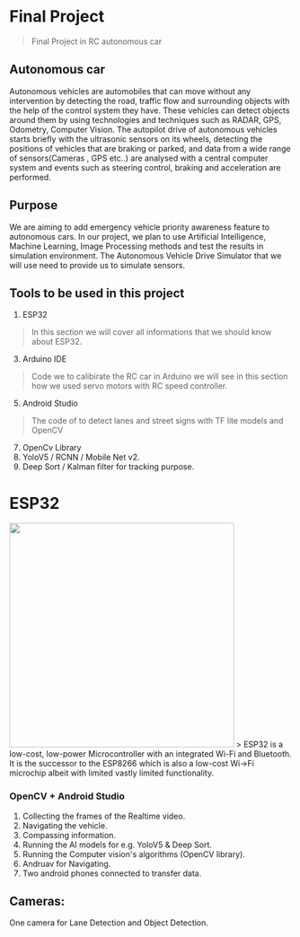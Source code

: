 # Final Project
> Final Project in RC autonomous car
## Autonomous car
Autonomous vehicles are automobiles that can move without any intervention by detecting the road, traffic flow and surrounding objects with the help of the control system they have. These vehicles can detect objects around them by using technologies and techniques such as RADAR,  GPS, Odometry, Computer Vision. The autopilot drive of autonomous vehicles starts briefly with the ultrasonic sensors on its wheels, detecting the positions of vehicles that are braking or parked, and data from a wide range of sensors(Cameras , GPS etc..) are analysed with a central computer system and events such as steering control, braking and acceleration are performed.

## Purpose 

We are aiming to add emergency vehicle priority awareness feature to autonomous cars. In our project, we plan to use Artificial Intelligence, Machine Learning, Image Processing methods and test the results in simulation environment. The Autonomous Vehicle Drive Simulator that we will use need to provide us to simulate sensors.

## Tools to be used in this project
1) ESP32
> In this section we will cover all informations that we should know about ESP32.
3) Arduino IDE
> Code we to calibirate the RC car in Arduino we will see in this section how we used servo motors with RC speed controller.
5) Android Studio
> The code of to detect lanes and street signs with TF lite models and OpenCV
7) OpenCv Library
8) YoloV5 / RCNN / Mobile Net v2.
9) Deep Sort / Kalman filter for tracking purpose.

# ESP32
<img src="https://user-images.githubusercontent.com/58775369/185209020-ddea0242-99da-4150-aa80-dbba22ac8b0e.jpeg" width="400" height="400">
> ESP32 is a low-cost, low-power Microcontroller with an integrated Wi-Fi and Bluetooth. It is the successor to the ESP8266 which is also a low-cost Wi->Fi microchip albeit with limited vastly limited functionality.

### OpenCV + Android Studio
1) Collecting the frames of the Realtime video.
2) Navigating the vehicle.
3) Compassing information.
4) Running the AI models for e.g. YoloV5 & Deep Sort.
5) Running the Computer vision's algorithms (OpenCV library).
6) Andruav for Navigating.
7) Two android phones connected to transfer data.
## Cameras:
One camera for Lane Detection and Object Detection.

